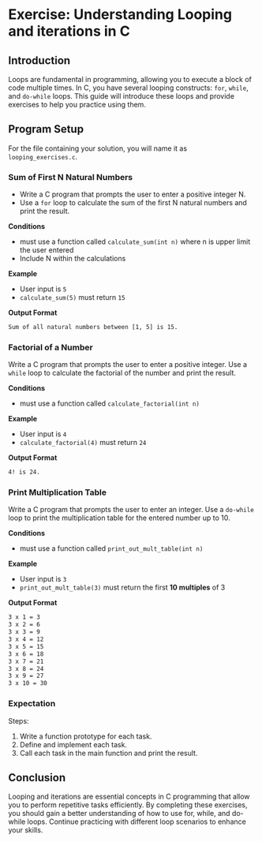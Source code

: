 # Exercise: Understanding Looping and iterations in C


## Introduction

Loops are fundamental in programming, allowing you to execute a block of code multiple times. In C, you have several looping constructs: `for`, `while`, and `do-while` loops. This guide will introduce these loops and provide exercises to help you practice using them.

## Program Setup

For the file containing your solution, you will name it as `looping_exercises.c`.

### Sum of First N Natural Numbers

- Write a C program that prompts the user to enter a positive integer N.
- Use a `for` loop to calculate the sum of the first N natural numbers and print the result.

**Conditions**
- must use a function called `calculate_sum(int n)` where n is upper limit the user entered
- Include N within the calculations 

**Example**
- User input is `5`
- `calculate_sum(5)` must return `15`
  
**Output Format**
```txt
Sum of all natural numbers between [1, 5] is 15.
```

### Factorial of a Number

Write a C program that prompts the user to enter a positive integer.
Use a `while` loop to calculate the factorial of the number and print the result.

**Conditions**
- must use a function called `calculate_factorial(int n)` 

**Example**
- User input is `4`
- `calculate_factorial(4)` must return `24`
  
**Output Format**
```txt
4! is 24.
```

### Print Multiplication Table

Write a C program that prompts the user to enter an integer.
Use a `do-while` loop to print the multiplication table for the entered number up to 10.

**Conditions**
- must use a function called `print_out_mult_table(int n)` 

**Example**
- User input is `3`
- `print_out_mult_table(3)` must return the first **10 multiples** of 3 
  
**Output Format**
```txt
3 x 1 = 3
3 x 2 = 6
3 x 3 = 9
3 x 4 = 12
3 x 5 = 15
3 x 6 = 18
3 x 7 = 21
3 x 8 = 24
3 x 9 = 27
3 x 10 = 30
```

### Expectation

Steps:

1. Write a function prototype for each task.
2. Define and implement each task.
3. Call each task in the main function and print the result.

## Conclusion

Looping and iterations are essential concepts in C programming that allow you to perform repetitive tasks efficiently. By completing these exercises, you should gain a better understanding of how to use for, while, and do-while loops. Continue practicing with different loop scenarios to enhance your skills.